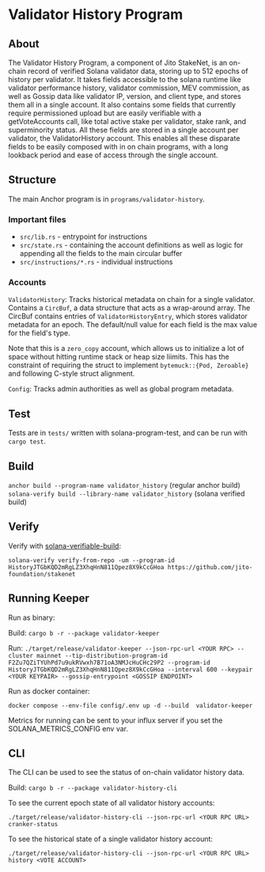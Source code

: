 # Validator History Program

## About

The Validator History Program, a component of Jito StakeNet, is an on-chain record of verified Solana validator data, storing up to 512 epochs of history per validator. It takes fields accessible to the solana runtime like validator performance history, validator commission, MEV commission, as well as Gossip data like validator IP, version, and client type, and stores them all in a single account. It also contains some fields that currently require permissioned upload but are easily verifiable with a getVoteAccounts call, like total active stake per validator, stake rank, and superminority status. All these fields are stored in a single account per validator, the ValidatorHistory account. This enables all these disparate fields to be easily composed with in on chain programs, with a long lookback period and ease of access through the single account.

## Structure

The main Anchor program is in `programs/validator-history`.

### Important files

- `src/lib.rs` - entrypoint for instructions
- `src/state.rs` - containing the account definitions as well as logic for appending all the fields to the main circular buffer
- `src/instructions/*.rs` - individual instructions

### Accounts

`ValidatorHistory`: Tracks historical metadata on chain for a single validator. Contains a `CircBuf`, a data structure that acts as a wrap-around array. The CircBuf contains entries of `ValidatorHistoryEntry`, which stores validator metadata for an epoch. The default/null value for each field is the max value for the field's type.

Note that this is a `zero_copy` account, which allows us to initialize a lot of space without hitting runtime stack or heap size liimits. This has the constraint of requiring the struct to implement `bytemuck::{Pod, Zeroable}` and following C-style struct alignment.

`Config`: Tracks admin authorities as well as global program metadata.

## Test

Tests are in `tests/` written with solana-program-test, and can be run with `cargo test`.

## Build

`anchor build --program-name validator_history` (regular anchor build)
`solana-verify build --library-name validator_history` (solana verified build)

## Verify

Verify with [solana-verifiable-build](https://github.com/Ellipsis-Labs/solana-verifiable-build):

`solana-verify verify-from-repo -um --program-id HistoryJTGbKQD2mRgLZ3XhqHnN811Qpez8X9kCcGHoa https://github.com/jito-foundation/stakenet`

## Running Keeper

Run as binary:

Build: `cargo b -r --package validator-keeper`

Run: `./target/release/validator-keeper --json-rpc-url <YOUR RPC> --cluster mainnet --tip-distribution-program-id F2Zu7QZiTYUhPd7u9ukRVwxh7B71oA3NMJcHuCHc29P2 --program-id HistoryJTGbKQD2mRgLZ3XhqHnN811Qpez8X9kCcGHoa --interval 600 --keypair <YOUR KEYPAIR> --gossip-entrypoint <GOSSIP ENDPOINT>`

Run as docker container:

`docker compose --env-file config/.env up -d --build  validator-keeper`

Metrics for running can be sent to your influx server if you set the SOLANA_METRICS_CONFIG env var.

## CLI

The CLI can be used to see the status of on-chain validator history data.

Build: `cargo b -r --package validator-history-cli`

To see the current epoch state of all validator history accounts:

`./target/release/validator-history-cli --json-rpc-url <YOUR RPC URL> cranker-status`

To see the historical state of a single validator history account:

`./target/release/validator-history-cli --json-rpc-url <YOUR RPC URL> history <VOTE ACCOUNT>`
